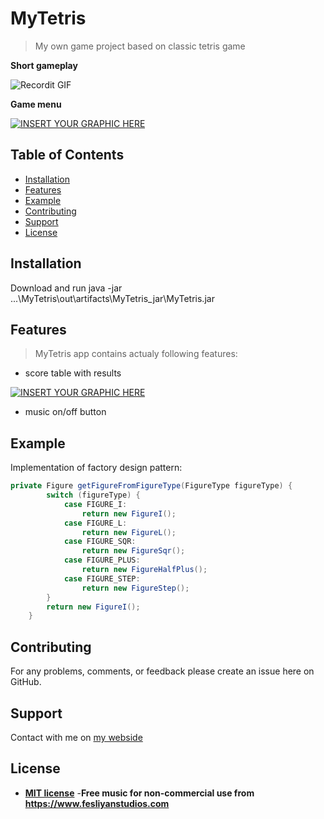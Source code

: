 # MyTetris

> My own game project based on classic tetris game

**Short gameplay**

![Recordit GIF](http://g.recordit.co/cphASQ9DyF.gif)

**Game menu**

[![INSERT YOUR GRAPHIC HERE](https://zapodaj.net/images/aa90b31064cc0.jpg)]()

## Table of Contents

- [Installation](#installation)
- [Features](#features)
- [Example](#example)
- [Contributing](#contributing)
- [Support](#support)
- [License](#license)

## Installation

Download and run java -jar ...\MyTetris\out\artifacts\MyTetris_jar\MyTetris.jar

## Features

> MyTetris app contains actualy following features:

- score table with results

[![INSERT YOUR GRAPHIC HERE](https://zapodaj.net/images/c0d88d24604f6.jpg)]()

- music on/off button

## Example

Implementation of factory design pattern:

```java
private Figure getFigureFromFigureType(FigureType figureType) {
        switch (figureType) {
            case FIGURE_I:
                return new FigureI();
            case FIGURE_L:
                return new FigureL();
            case FIGURE_SQR:
                return new FigureSqr();
            case FIGURE_PLUS:
                return new FigureHalfPlus();
            case FIGURE_STEP:
                return new FigureStep();
        }
        return new FigureI();
    }
```

## Contributing

For any problems, comments, or feedback please create an issue here on GitHub.

## Support

Contact with me on [my webside](https://adasko18.github.io/)

## License

- **[MIT license](http://opensource.org/licenses/mit-license.php)**
-**Free music for non-commercial use from https://www.fesliyanstudios.com**




